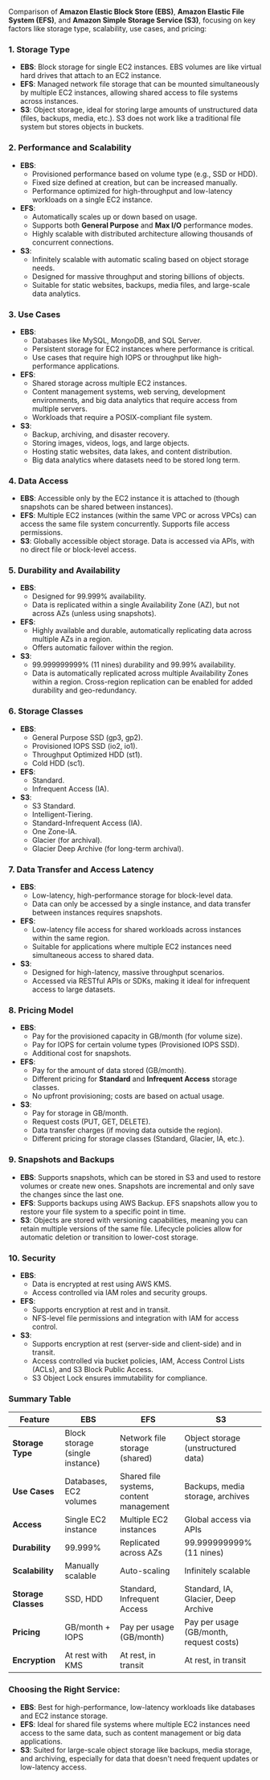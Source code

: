 Comparison of **Amazon Elastic Block Store (EBS)**, **Amazon Elastic File System (EFS)**, and **Amazon Simple Storage Service (S3)**, focusing on key factors like storage type, scalability, use cases, and pricing:

### 1. **Storage Type**
   - **EBS**: Block storage for single EC2 instances. EBS volumes are like virtual hard drives that attach to an EC2 instance.
   - **EFS**: Managed network file storage that can be mounted simultaneously by multiple EC2 instances, allowing shared access to file systems across instances.
   - **S3**: Object storage, ideal for storing large amounts of unstructured data (files, backups, media, etc.). S3 does not work like a traditional file system but stores objects in buckets.

### 2. **Performance and Scalability**
   - **EBS**:
     - Provisioned performance based on volume type (e.g., SSD or HDD).
     - Fixed size defined at creation, but can be increased manually.
     - Performance optimized for high-throughput and low-latency workloads on a single EC2 instance.
   - **EFS**:
     - Automatically scales up or down based on usage.
     - Supports both **General Purpose** and **Max I/O** performance modes.
     - Highly scalable with distributed architecture allowing thousands of concurrent connections.
   - **S3**:
     - Infinitely scalable with automatic scaling based on object storage needs.
     - Designed for massive throughput and storing billions of objects.
     - Suitable for static websites, backups, media files, and large-scale data analytics.

### 3. **Use Cases**
   - **EBS**:
     - Databases like MySQL, MongoDB, and SQL Server.
     - Persistent storage for EC2 instances where performance is critical.
     - Use cases that require high IOPS or throughput like high-performance applications.
   - **EFS**:
     - Shared storage across multiple EC2 instances.
     - Content management systems, web serving, development environments, and big data analytics that require access from multiple servers.
     - Workloads that require a POSIX-compliant file system.
   - **S3**:
     - Backup, archiving, and disaster recovery.
     - Storing images, videos, logs, and large objects.
     - Hosting static websites, data lakes, and content distribution.
     - Big data analytics where datasets need to be stored long term.

### 4. **Data Access**
   - **EBS**: Accessible only by the EC2 instance it is attached to (though snapshots can be shared between instances).
   - **EFS**: Multiple EC2 instances (within the same VPC or across VPCs) can access the same file system concurrently. Supports file access permissions.
   - **S3**: Globally accessible object storage. Data is accessed via APIs, with no direct file or block-level access.

### 5. **Durability and Availability**
   - **EBS**:
     - Designed for 99.999% availability.
     - Data is replicated within a single Availability Zone (AZ), but not across AZs (unless using snapshots).
   - **EFS**:
     - Highly available and durable, automatically replicating data across multiple AZs in a region.
     - Offers automatic failover within the region.
   - **S3**:
     - 99.999999999% (11 nines) durability and 99.99% availability.
     - Data is automatically replicated across multiple Availability Zones within a region. Cross-region replication can be enabled for added durability and geo-redundancy.

### 6. **Storage Classes**
   - **EBS**:
     - General Purpose SSD (gp3, gp2).
     - Provisioned IOPS SSD (io2, io1).
     - Throughput Optimized HDD (st1).
     - Cold HDD (sc1).
   - **EFS**:
     - Standard.
     - Infrequent Access (IA).
   - **S3**:
     - S3 Standard.
     - Intelligent-Tiering.
     - Standard-Infrequent Access (IA).
     - One Zone-IA.
     - Glacier (for archival).
     - Glacier Deep Archive (for long-term archival).

### 7. **Data Transfer and Access Latency**
   - **EBS**:
     - Low-latency, high-performance storage for block-level data.
     - Data can only be accessed by a single instance, and data transfer between instances requires snapshots.
   - **EFS**:
     - Low-latency file access for shared workloads across instances within the same region.
     - Suitable for applications where multiple EC2 instances need simultaneous access to shared data.
   - **S3**:
     - Designed for high-latency, massive throughput scenarios.
     - Accessed via RESTful APIs or SDKs, making it ideal for infrequent access to large datasets.

### 8. **Pricing Model**
   - **EBS**:
     - Pay for the provisioned capacity in GB/month (for volume size).
     - Pay for IOPS for certain volume types (Provisioned IOPS SSD).
     - Additional cost for snapshots.
   - **EFS**:
     - Pay for the amount of data stored (GB/month).
     - Different pricing for **Standard** and **Infrequent Access** storage classes.
     - No upfront provisioning; costs are based on actual usage.
   - **S3**:
     - Pay for storage in GB/month.
     - Request costs (PUT, GET, DELETE).
     - Data transfer charges (if moving data outside the region).
     - Different pricing for storage classes (Standard, Glacier, IA, etc.).

### 9. **Snapshots and Backups**
   - **EBS**: Supports snapshots, which can be stored in S3 and used to restore volumes or create new ones. Snapshots are incremental and only save the changes since the last one.
   - **EFS**: Supports backups using AWS Backup. EFS snapshots allow you to restore your file system to a specific point in time.
   - **S3**: Objects are stored with versioning capabilities, meaning you can retain multiple versions of the same file. Lifecycle policies allow for automatic deletion or transition to lower-cost storage.

### 10. **Security**
   - **EBS**:
     - Data is encrypted at rest using AWS KMS.
     - Access controlled via IAM roles and security groups.
   - **EFS**:
     - Supports encryption at rest and in transit.
     - NFS-level file permissions and integration with IAM for access control.
   - **S3**:
     - Supports encryption at rest (server-side and client-side) and in transit.
     - Access controlled via bucket policies, IAM, Access Control Lists (ACLs), and S3 Block Public Access.
     - S3 Object Lock ensures immutability for compliance.

### Summary Table

| Feature                         | EBS                             | EFS                             | S3                                 |
|---------------------------------|---------------------------------|---------------------------------|------------------------------------|
| **Storage Type**                | Block storage (single instance) | Network file storage (shared)   | Object storage (unstructured data) |
| **Use Cases**                   | Databases, EC2 volumes          | Shared file systems, content management | Backups, media storage, archives |
| **Access**                      | Single EC2 instance             | Multiple EC2 instances          | Global access via APIs             |
| **Durability**                  | 99.999%                         | Replicated across AZs           | 99.999999999% (11 nines)           |
| **Scalability**                 | Manually scalable               | Auto-scaling                    | Infinitely scalable                |
| **Storage Classes**             | SSD, HDD                        | Standard, Infrequent Access     | Standard, IA, Glacier, Deep Archive |
| **Pricing**                     | GB/month + IOPS                 | Pay per usage (GB/month)        | Pay per usage (GB/month, request costs) |
| **Encryption**                  | At rest with KMS                | At rest, in transit             | At rest, in transit                |
 
### Choosing the Right Service:
- **EBS**: Best for high-performance, low-latency workloads like databases and EC2 instance storage.
- **EFS**: Ideal for shared file systems where multiple EC2 instances need access to the same data, such as content management or big data applications.
- **S3**: Suited for large-scale object storage like backups, media storage, and archiving, especially for data that doesn't need frequent updates or low-latency access.